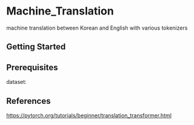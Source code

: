 # Machine_Translation
machine translation between Korean and English with various tokenizers

## Getting Started

## Prerequisites
dataset:

## References
https://pytorch.org/tutorials/beginner/translation_transformer.html
